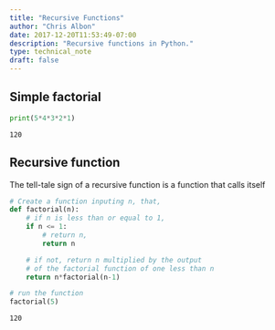 ```yaml
---
title: "Recursive Functions"
author: "Chris Albon"
date: 2017-12-20T11:53:49-07:00
description: "Recursive functions in Python."
type: technical_note
draft: false
---
```

## Simple factorial


```python
print(5*4*3*2*1)
```

    120
    

## Recursive function

The tell-tale sign of a recursive function is a function that calls itself


```python
# Create a function inputing n, that,
def factorial(n):
    # if n is less than or equal to 1,
    if n <= 1:
        # return n,
        return n

    # if not, return n multiplied by the output
    # of the factorial function of one less than n
    return n*factorial(n-1)

# run the function
factorial(5)
```




    120


